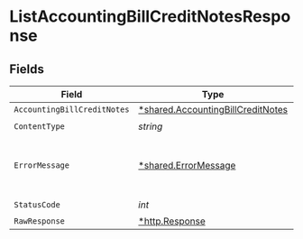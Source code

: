 # ListAccountingBillCreditNotesResponse


## Fields

| Field                                                                                 | Type                                                                                  | Required                                                                              | Description                                                                           |
| ------------------------------------------------------------------------------------- | ------------------------------------------------------------------------------------- | ------------------------------------------------------------------------------------- | ------------------------------------------------------------------------------------- |
| `AccountingBillCreditNotes`                                                           | [*shared.AccountingBillCreditNotes](../../models/shared/accountingbillcreditnotes.md) | :heavy_minus_sign:                                                                    | Success                                                                               |
| `ContentType`                                                                         | *string*                                                                              | :heavy_check_mark:                                                                    | N/A                                                                                   |
| `ErrorMessage`                                                                        | [*shared.ErrorMessage](../../models/shared/errormessage.md)                           | :heavy_minus_sign:                                                                    | Your `query` parameter was not correctly formed                                       |
| `StatusCode`                                                                          | *int*                                                                                 | :heavy_check_mark:                                                                    | N/A                                                                                   |
| `RawResponse`                                                                         | [*http.Response](https://pkg.go.dev/net/http#Response)                                | :heavy_minus_sign:                                                                    | N/A                                                                                   |